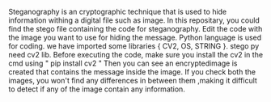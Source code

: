 Steganography is an cryptographic technique that is used to hide information withing a digital file such as image.
In this repositary, you could find the stego file containing the code for steganography.
Edit the code with the image you want to use for hiding the message.
Python language is used for coding.
we have imported some libraries { CV2, OS, STRING }.
stego py need cv2 lib.
Before executing the code, make sure you install the cv2 in the cmd using  " pip install cv2 "
Then you can see an encryptedimage is created that contains the message inside the image.
If you check both the images, you won't find any differences in between them ,making it difficult to detect if any of the image contain any information.
